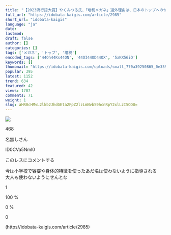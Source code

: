 ```yaml
---
title: "【2023流行語大賞】やくみつる氏、「増税メガネ」選外理由は、日本のトップへの忖度ではなく「メガネ着用者への気遣い」"
full_url: "https://idobata-kaigis.com/article/2985"
short_url: "idobata-kaigis"
language: "ja"
date: 
lastmod: 
draft: false
author: []
categories: []
tags: ['メガネ', 'トップ', '増税']
encoded_tags: ['44Oh44Ks44ON', '44OI44OD44OX', '5aKX56iO']
keywords: []
thumbnail: "https://idobata-kaigis.com/uploads/small_770a39250865_0e359bc5ea.jpg"
popular: 395
latest: 1152
trend: 634
featured: 42
views: 1707
comments: 71
weight: 1
slug: aHR0cHMvL2lkb2JhdGEta2FpZ2lzLmNvbS9hcnRpY2xlLzI5ODU=
---
```


![](https://idobata-kaigis.com/uploads/small_770a39250865_0e359bc5ea.jpg)

<div><p class='text-pink-100 text-sm'><p class='mr-2'>468</p><p class='mr-2'>名無しさん</p><p class='hidden xlinline-block'>ID0CVa5Nml0</p></p><p class='flex items-center text-gray-400'><p class='text-xs mdtext-sm hovercursor-pointer'>このレスにコメントする</p></p><p class='px-2 lgpx-8'><p class='tracking-wide break-all text-blue-500 text-base lgtext-lg'>今は小学校で容姿や身体的特徴を使ったあだ名は使わないように指導される<br>大人も使わないようにせんとな</p></p><p class='flex items-center mr-2 hovercursor-pointer'><p class='pl-1 text-sm mdtext-base'>1</p></p><p class=' w-full h-full bg-gray-200 absolute '></p><p class='text-white text-xs text-center'>100 %</p><p class='text-white text-xs text-center'>0 %</p><p class='flex items-center mr-2 hovercursor-pointer'><p class='pl-1 text-sm mdtext-base'>0</p></p></div>

(https//idobata-kaigis.com/article/2985)
